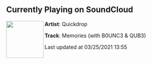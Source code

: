## Currently Playing on SoundCloud

[<img align="left" width="100" src="https://i1.sndcdn.com/artworks-YXfcfqO5XDvhNyk7-sx7pTA-t500x500.jpg">](https://soundcloud.com/quickdropmusic/memories)

**Artist**: Quickdrop 

**Track**: Memories (with B0UNC3 & QUB3)

Last updated at 03/25/2021 13:55
